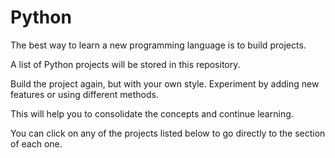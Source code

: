 # Python

The best way to learn a new programming language is to build projects.

A list of Python projects will be stored in this repository.

Build the project again, but with your own style. Experiment by adding new features or using different methods.

This will help you to consolidate the concepts and continue learning.

You can click on any of the projects listed below to go directly to the section of each one.
